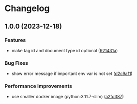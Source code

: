# Changelog

## 1.0.0 (2023-12-18)


### Features

* make tag id and document type id optional ([921431a](https://github.com/lippoliv/paperlessngx-to-sevdesk/commit/921431a71e6d9d56d0a0135ab20ffd175bc6eaef))


### Bug Fixes

* show error message if important env var is not set ([d2c9af1](https://github.com/lippoliv/paperlessngx-to-sevdesk/commit/d2c9af1035e79f0ee7579b5a003ee8cd05027c3b))


### Performance Improvements

* use smaller docker image (python:3.11.7-slim) ([a2fd387](https://github.com/lippoliv/paperlessngx-to-sevdesk/commit/a2fd3878259e29f38c0ed5e5dddbd802af8be692))
